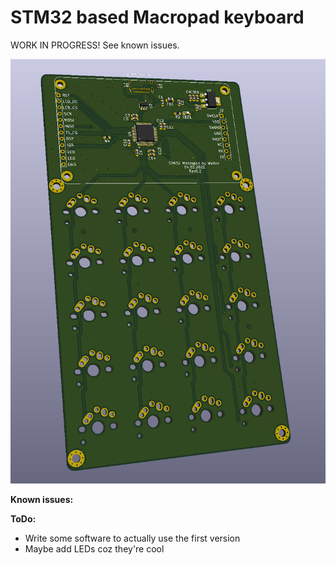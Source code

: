 # STM32 based Macropad keyboard
WORK IN PROGRESS! See known issues.

![3D picture of the board](https://github.com/Wa1tee/macropad/blob/main/images/v0.2.png)

**Known issues:**
 
**ToDo:**
 * Write some software to actually use the first version
 * Maybe add LEDs coz they're cool
